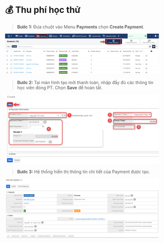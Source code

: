 # 💰 Thu phí học thử

> **Bước 1:** Đưa chuột vào Menu **Payments** chọn **Create Payment**.

![](../../.gitbook/assets/ThuPhi1.png)

> **Bước 2:**&#x20;
> Tại màn hình tạo mới thanh toán, nhập đầy đủ các thông tin học viên đóng PT. Chọn **Save** để hoàn tất.

![](../../.gitbook/assets/ThuPhi2.png)

> **Bước 3:** Hệ thống hiển thị thông tin chi tiết của Payment được tạo.

![](../../.gitbook/assets/ThuPhi3.png)
